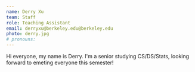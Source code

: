 ```yaml
---
name: Derry Xu
team: Staff
role: Teaching Assistant
email: derryxu@berkeley.edu@berkeley.edu
photo: derry.jpg
# pronouns: 
---
```

Hi everyone, my name is Derry.  I'm a senior studying CS/DS/Stats, looking forward to emeting everyone this semester!
